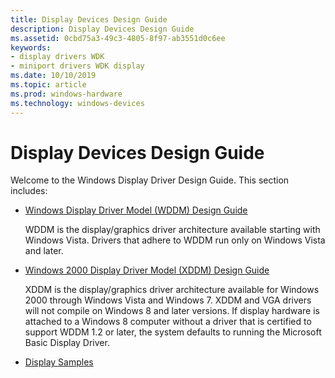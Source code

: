 ```yaml
---
title: Display Devices Design Guide
description: Display Devices Design Guide
ms.assetid: 0cbd75a3-49c3-4805-8f97-ab3551d0c6ee
keywords:
- display drivers WDK
- miniport drivers WDK display
ms.date: 10/10/2019
ms.topic: article
ms.prod: windows-hardware
ms.technology: windows-devices
---
```


# Display Devices Design Guide

Welcome to the Windows Display Driver Design Guide. This section includes:

- [Windows Display Driver Model (WDDM) Design Guide](windows-vista-display-driver-model-design-guide.md)

  WDDM is the display/graphics driver architecture available starting with Windows Vista. Drivers that adhere to WDDM run only on Windows Vista and later.

- [Windows 2000 Display Driver Model (XDDM) Design Guide](windows-2000-display-driver-model-design-guide.md)

  XDDM is the display/graphics driver architecture available for Windows 2000 through Windows Vista and Windows 7. XDDM and VGA drivers will not compile on Windows 8 and later versions. If display hardware is attached to a Windows 8 computer without a driver that is certified to support WDDM 1.2 or later, the system defaults to running the Microsoft Basic Display Driver.

- [Display Samples](display-samples.md)
